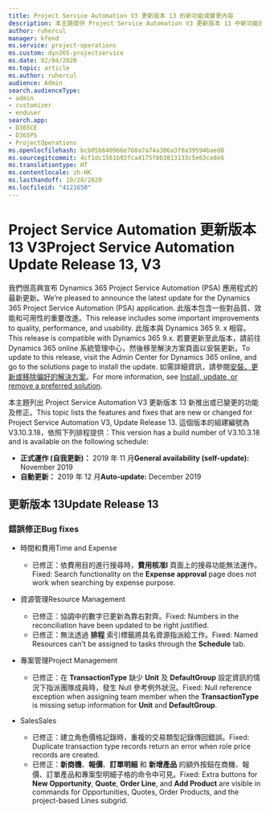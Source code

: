 ```yaml
---
title: Project Service Automation V3 更新版本 13 的新功能或變更內容
description: 本主題提供 Project Service Automation V3 更新版本 13 中新功能的相關資訊。
author: ruhercul
manager: kfend
ms.service: project-operations
ms.custom: dyn365-projectservice
ms.date: 02/04/2020
ms.topic: article
ms.author: ruhercul
audience: Admin
search.audienceType:
- admin
- customizer
- enduser
search.app:
- D365CE
- D365PS
- ProjectOperations
ms.openlocfilehash: bcb05b640966e760a7a74a306a3f0a39594baed8
ms.sourcegitcommit: 4cf1dc1561b92fca4175f0b3813133c5e63ce8e6
ms.translationtype: HT
ms.contentlocale: zh-HK
ms.lasthandoff: 10/28/2020
ms.locfileid: "4121650"
---
```

# <a name="project-service-automation-update-release-13-v3"></a><span data-ttu-id="b01ae-103">Project Service Automation 更新版本 13 V3</span><span class="sxs-lookup"><span data-stu-id="b01ae-103">Project Service Automation Update Release 13, V3</span></span>
<span data-ttu-id="b01ae-104">我們很高興宣布 Dynamics 365 Project Service Automation (PSA) 應用程式的最新更新。</span><span class="sxs-lookup"><span data-stu-id="b01ae-104">We’re pleased to announce the latest update for the Dynamics 365 Project Service Automation (PSA) application.</span></span> <span data-ttu-id="b01ae-105">此版本包含一些對品質、效能和可用性的重要改進。</span><span class="sxs-lookup"><span data-stu-id="b01ae-105">This release includes some important improvements to quality, performance, and usability.</span></span> <span data-ttu-id="b01ae-106">此版本與 Dynamics 365 9. x 相容。</span><span class="sxs-lookup"><span data-stu-id="b01ae-106">This release is compatible with Dynamics 365 9.x.</span></span> <span data-ttu-id="b01ae-107">若要更新至此版本，請前往 Dynamics 365 online 系統管理中心，然後移至解決方案頁面以安裝更新。</span><span class="sxs-lookup"><span data-stu-id="b01ae-107">To update to this release, visit the Admin Center for Dynamics 365 online, and go to the solutions page to install the update.</span></span> <span data-ttu-id="b01ae-108">如需詳細資訊，請參閱[安裝、更新或移除偏好的解決方案](https://docs.microsoft.com/power-platform/admin/install-remove-preferred-solution)。</span><span class="sxs-lookup"><span data-stu-id="b01ae-108">For more information, see [Install, update, or remove a preferred solution](https://docs.microsoft.com/power-platform/admin/install-remove-preferred-solution).</span></span>

<span data-ttu-id="b01ae-109">本主題列出 Project Service Automation V3 更新版本 13 新推出或已變更的功能及修正。</span><span class="sxs-lookup"><span data-stu-id="b01ae-109">This topic lists the features and fixes that are new or changed for Project Service Automation V3, Update Release 13.</span></span> <span data-ttu-id="b01ae-110">這個版本的組建編號為 V3.10.3.18，依照下列排程提供：</span><span class="sxs-lookup"><span data-stu-id="b01ae-110">This version has a build number of V3.10.3.18 and is available on the following schedule:</span></span>

- <span data-ttu-id="b01ae-111">**正式運作 (自我更新)：** 2019 年 11 月</span><span class="sxs-lookup"><span data-stu-id="b01ae-111">**General availability (self-update):** November 2019</span></span>
- <span data-ttu-id="b01ae-112">**自動更新：** 2019 年 12 月</span><span class="sxs-lookup"><span data-stu-id="b01ae-112">**Auto-update:** December 2019</span></span>


## <a name="update-release-13"></a><span data-ttu-id="b01ae-113">更新版本 13</span><span class="sxs-lookup"><span data-stu-id="b01ae-113">Update Release 13</span></span> 

### <a name="bug-fixes"></a><span data-ttu-id="b01ae-114">錯誤修正</span><span class="sxs-lookup"><span data-stu-id="b01ae-114">Bug fixes</span></span>

- <span data-ttu-id="b01ae-115">時間和費用</span><span class="sxs-lookup"><span data-stu-id="b01ae-115">Time and Expense</span></span>

     - <span data-ttu-id="b01ae-116">已修正：依費用目的進行搜尋時，**費用核准l** 頁面上的搜尋功能無法運作。</span><span class="sxs-lookup"><span data-stu-id="b01ae-116">Fixed: Search functionality on the **Expense approval** page does not work when searching by expense purpose.</span></span>

- <span data-ttu-id="b01ae-117">資源管理</span><span class="sxs-lookup"><span data-stu-id="b01ae-117">Resource Management</span></span>

     - <span data-ttu-id="b01ae-118">已修正：協調中的數字已更新為靠右對齊。</span><span class="sxs-lookup"><span data-stu-id="b01ae-118">Fixed: Numbers in the reconciliation have been updated to be right justified.</span></span>
     - <span data-ttu-id="b01ae-119">已修正：無法透過 **排程** 索引標籤將具名資源指派給工作。</span><span class="sxs-lookup"><span data-stu-id="b01ae-119">Fixed: Named Resources can't be assigned to tasks through the **Schedule** tab.</span></span>

- <span data-ttu-id="b01ae-120">專案管理</span><span class="sxs-lookup"><span data-stu-id="b01ae-120">Project Management</span></span>

     - <span data-ttu-id="b01ae-121">已修正：在 **TransactionType** 缺少 **Unit** 及 **DefaultGroup** 設定資訊的情況下指派團隊成員時，發生 Null 參考例外狀況。</span><span class="sxs-lookup"><span data-stu-id="b01ae-121">Fixed: Null reference exception when assigning team member when the **TransactionType** is missing setup information for **Unit** and **DefaultGroup**.</span></span>

- <span data-ttu-id="b01ae-122">Sales</span><span class="sxs-lookup"><span data-stu-id="b01ae-122">Sales</span></span>

     - <span data-ttu-id="b01ae-123">已修正：建立角色價格記錄時，重複的交易類型記錄傳回錯誤。</span><span class="sxs-lookup"><span data-stu-id="b01ae-123">Fixed: Duplicate transaction type records return an error when role price records are created.</span></span>
     - <span data-ttu-id="b01ae-124">已修正：**新商機**、**報價**、**訂單明細** 和 **新增產品** 的額外按鈕在商機、報價、訂單產品和專案型明細子格的命令中可見。</span><span class="sxs-lookup"><span data-stu-id="b01ae-124">Fixed: Extra buttons for **New Opportunity**, **Quote**, **Order Line**, and **Add Product** are visible in commands for Opportunities, Quotes, Order Products, and the project-based Lines subgrid.</span></span>


